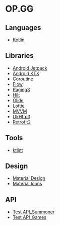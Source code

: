 # OP.GG

Languages
---------

- [Kotlin](https://kotlinlang.org)

Libraries
---------

- [Android Jetpack](https://developer.android.com/jetpack/)
- [Android KTX](https://developer.android.com/kotlin/ktx)
- [Coroutine](https://developer.android.com/kotlin/coroutines?gclid=CjwKCAjwtp2bBhAGEiwAOZZTuIMw1aXBOFjnv9qEGJXhX9TnGjNJJ6oXxYi9d0wzNp9m-Fx_zDH_SBoCL0kQAvD_BwE&gclsrc=aw.ds)
- [Flow](https://developer.android.com/kotlin/flow)
- [Paging3](https://developer.android.com/topic/libraries/architecture/paging/v3-overview)
- [Hilt](https://developer.android.com/training/dependency-injection/hilt-android)
- [Glide](https://github.com/bumptech/glide)
- [Lottie](https://github.com/airbnb/lottie-android)
- [MVVM](https://en.wikipedia.org/wiki/Model%E2%80%93view%E2%80%93viewmodel)
- [OkHttp3](https://github.com/square/okhttp)
- [Retrofit2](https://github.com/square/retrofit)

Tools
-----

- [ktlint](https://github.com/pinterest/ktlint)


Design
------

- [Material Design](https://material.io)
- [Material Icons](https://material.io/resources/icons/)

API
------

- [Test API_Summoner](https://codingtest.op.gg/api/summoner/genetory)
- [Test API_Games](https://codingtest.op.gg/api/summoner/genetory/matches?lastMatch=1)